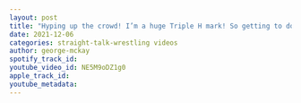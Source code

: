 ```yaml
---
layout: post
title: "Hyping up the crowd! I’m a huge Triple H mark! So getting to do are you ready? Was epic"
date: 2021-12-06
categories: straight-talk-wrestling videos
author: george-mckay
spotify_track_id: 
youtube_video_id: NE5M9oDZ1g0
apple_track_id: 
youtube_metadata: 
---
```


